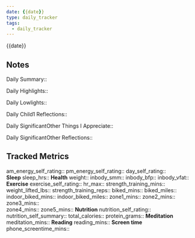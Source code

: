 ```yaml
---
date: {{date}}
type: daily_tracker
tags:
  - daily_tracker
---
```


{{date}}


## Notes


Daily Summary::

Daily Highlights::

Daily Lowlights::

Daily Child1 Reflections::

Daily SignificantOther Things I Appreciate::

Daily SignificantOther Reflections::

## Tracked Metrics
am_energy_self_rating:: 
pm_energy_self_rating:: 
day_self_rating::   
**Sleep**
sleep_hrs::
**Health**
weight:: 
inbody_smm:: 
inbody_bfp:: 
inbody_vfat:: 
**Exercise**
exercise_self_rating::
hr_max:: 
strength_training_mins:: 
weight_lifted_lbs::
strength_training_reps:: 
biked_mins:: 
biked_miles::
indoor_biked_mins:: 
indoor_biked_miles::
zone1_mins:: 
zone2_mins:: 
zone3_mins::  
zone4_mins:: 
zone5_mins:: 
**Nutrition**
nutrition_self_rating:: 
nutrition_self_summary::
total_calories:: 
protein_grams:: 
**Meditation** 
meditation_mins:: 
**Reading**
reading_mins:: 
**Screen time**
phone_screentime_mins::